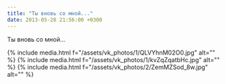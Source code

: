 ```yaml
---
title: "Ты вновь со мной..."
date: 2013-05-28 21:56:00 +0300
---
```


Ты вновь со мной...


{% include media.html f="/assets/vk_photos/1/QLVYhnM02O0.jpg" alt="" %}
{% include media.html f="/assets/vk_photos/1/kvZqZqatbHc.jpg" alt="" %}
{% include media.html f="/assets/vk_photos/2/ZemMZSod_8w.jpg" alt="" %}
